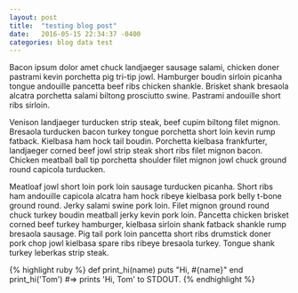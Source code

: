 ```yaml
---
layout: post
title:  "testing blog post"
date:   2016-05-15 22:34:37 -0400
categories: blog data test
---
```

Bacon ipsum dolor amet chuck landjaeger sausage salami, chicken doner pastrami kevin porchetta pig tri-tip jowl. Hamburger boudin sirloin picanha tongue andouille pancetta beef ribs chicken shankle. Brisket shank bresaola alcatra porchetta salami biltong prosciutto swine. Pastrami andouille short ribs sirloin.

Venison landjaeger turducken strip steak, beef cupim biltong filet mignon. Bresaola turducken bacon turkey tongue porchetta short loin kevin rump fatback. Kielbasa ham hock tail boudin. Porchetta kielbasa frankfurter, landjaeger corned beef jowl strip steak short ribs filet mignon bacon. Chicken meatball ball tip porchetta shoulder filet mignon jowl chuck ground round capicola turducken.

Meatloaf jowl short loin pork loin sausage turducken picanha. Short ribs ham andouille capicola alcatra ham hock ribeye kielbasa pork belly t-bone ground round. Jerky salami swine pork loin. Filet mignon ground round chuck turkey boudin meatball jerky kevin pork loin. Pancetta chicken brisket corned beef turkey hamburger, kielbasa sirloin shank fatback shankle rump bresaola sausage. Pig tail pork loin pancetta short ribs drumstick doner pork chop jowl kielbasa spare ribs ribeye bresaola turkey. Tongue shank turkey leberkas strip steak.

{% highlight ruby %}
def print_hi(name)
  puts "Hi, #{name}"
end
print_hi('Tom')
#=> prints 'Hi, Tom' to STDOUT.
{% endhighlight %}

